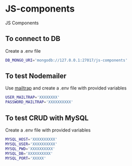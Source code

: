 # JS-components
JS Components 
## To connect to DB
Create a .env file
```sh
DB_MONGO_URI='mongodb://127.0.0.1:27017/js-components'
```

## To test Nodemailer
Use [mailtrap](https://mailtrap.io/)  and create a .env file with provided variables 
```sh
USER_MAILTRAP='XXXXXXXX'
PASSWORD_MAILTRAP='XXXXXXXXXX'

```

## To test CRUD with MySQL
Create a .env file with provided variables 
```sh
MYSQL_HOST='XXXXXXXXXX'
MYSQL_USER='XXXXXXXXXX'
MYSQL_PWD='XXXXXXXXXX'
MYSQL_DB='XXXXXXXXXX'
MYSQL_PORT='XXXXX'

```